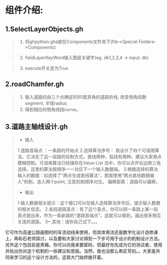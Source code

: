 
# 组件介绍:

## 1.SelectLayerObjects.gh

> 1. 将ghpython.gha放在Components文件夹下(file->Special Folders->Components)
  
> 2. fieldLayerKeyWord输入图层关键字(eg. dk1,2,3,4 -> input: dk)
 
> 3. execute开关变为True

## 2.roadChamfer.gh
> 1.  输入道路的由三个点确定的90度夹角的道路折线, 改变倒角段数segment, 半径radius
> 2. 得到相应的倒角线段curve。


## 3.道路主轴线设计.gh

> * 输入

> 1.道路首端点 ：一条路的开始点
> 2.选择算法序号： 我设计了四个可调用算法，它决定了这一段路的绘制方式。直线两种，弧线有两种。建议大家用点模糊控制。可调用算法已经储存在Value List 当中，你可以点开右边倒三角选择。这里的算法按顺序一一对应下一个输入数据端。
> 3.根据选择的算法输入的数据：如选择了“两点生成直线算法”，那就使用“两点直线数据输入”机制，连入两个point, 注意机制顺序对应。
偏移距离：道路可以偏移。

> * 输出

> 1.输入数据相关提示：这个接口可以在输入选择算法序号后，提示输入数据的相关信息。
> 2.各段道路首点：有了这个首点，你可以把一条路上某一段首点提出来，作为一条新路的“道路首端点”，这就可以做到，画出很多相互关连的道路。
> 3+.其他：请你自己试下。。。

它可作为高速公路画图时的车流动线来使用，但具体用法还是数字化设计选修课上，再和石老师探讨，以及要和大家讨论得到一下步可用于设计的机制设计方法。
另外这个包目前是黑箱，你可以向我来要密码，但最好你先成为它的测试者，使用并给出你对这个机制的一些建议和思路。当然，我也没那么希区苛刻。。大家是共同来学习的这个设计方法的，这扇大门始终敞开着。
